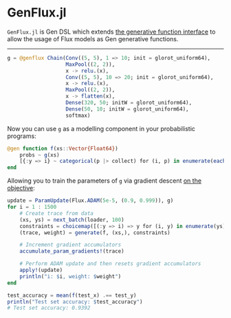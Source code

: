 # GenFlux.jl

`GenFlux.jl` is Gen DSL which extends [the generative function interface](https://www.gen.dev/dev/ref/gfi/#Generative-function-interface-1) to allow the usage of Flux models as Gen generative functions.

---

```julia
g = @genflux Chain(Conv((5, 5), 1 => 10; init = glorot_uniform64),
                   MaxPool((2, 2)),
                   x -> relu.(x),
                   Conv((5, 5), 10 => 20; init = glorot_uniform64),
                   x -> relu.(x),
                   MaxPool((2, 2)),
                   x -> flatten(x),
                   Dense(320, 50; initW = glorot_uniform64),
                   Dense(50, 10; initW = glorot_uniform64),
                   softmax)
```

Now you can use `g` as a modelling component in your probabilistic programs:

```julia
@gen function f(xs::Vector{Float64})
    probs ~ g(xs)
    [{:y => i} ~ categorical(p |> collect) for (i, p) in enumerate(eachcol(probs))]
end
```

Allowing you to train the parameters of `g` via gradient descent [on the objective](https://www.gen.dev/dev/ref/gfi/#Gen.accumulate_param_gradients!):

```julia
update = ParamUpdate(Flux.ADAM(5e-5, (0.9, 0.999)), g)
for i = 1 : 1500
    # Create trace from data
    (xs, ys) = next_batch(loader, 100)
    constraints = choicemap([(:y => i) => y for (i, y) in enumerate(ys)]...)
    (trace, weight) = generate(f, (xs,), constraints)

    # Increment gradient accumulators
    accumulate_param_gradients!(trace)

    # Perform ADAM update and then resets gradient accumulators
    apply!(update)
    println("i: $i, weight: $weight")
end
```

```julia
test_accuracy = mean(f(test_x) .== test_y)
println("Test set accuracy: $test_accuracy")
# Test set accuracy: 0.9392
```
